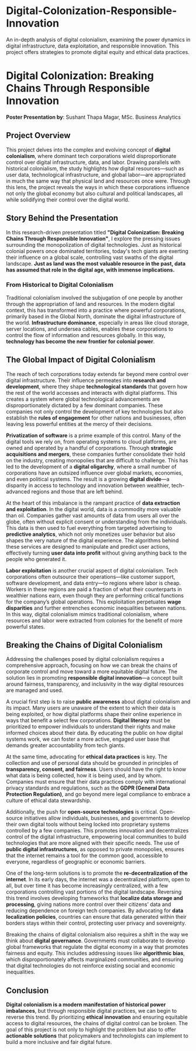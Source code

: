 # Digital-Colonization-Responsible-Innovation
An in-depth analysis of digital colonialism, examining the power dynamics in digital infrastructure, data exploitation, and responsible innovation. This project offers strategies to promote digital equity and ethical data practices.
# Digital Colonization: Breaking Chains Through Responsible Innovation

**Poster Presentation by**: Sushant Thapa Magar, MSc. Business Analytics  

## Project Overview
This project delves into the complex and evolving concept of **digital colonialism**, where dominant tech corporations wield disproportionate control over digital infrastructure, data, and labor. Drawing parallels with historical colonialism, the study highlights how digital resources—such as user data, technological infrastructure, and global labor—are appropriated in much the same way that physical land and resources once were. Through this lens, the project reveals the ways in which these corporations influence not only the global economy but also cultural and political landscapes, all while solidifying their control over the digital world.

## Story Behind the Presentation
In this research-driven presentation titled **"Digital Colonization: Breaking Chains Through Responsible Innovation"**, I explore the pressing issues surrounding the monopolization of digital technologies. Just as historical colonial powers once dominated territories, today's tech giants are exerting their influence on a global scale, controlling vast swaths of the digital landscape. **Just as land was the most valuable resource in the past, data has assumed that role in the digital age, with immense implications.**

### From Historical to Digital Colonialism
Traditional colonialism involved the subjugation of one people by another through the appropriation of land and resources. In the modern digital context, this has transformed into a practice where powerful corporations, primarily based in the Global North, dominate the digital infrastructure of the world. **Infrastructure dominance**, especially in areas like cloud storage, server locations, and undersea cables, enables these corporations to control the flow of information and resources globally. In this way, **technology has become the new frontier for colonial power**.

## The Global Impact of Digital Colonialism

The reach of tech corporations today extends far beyond mere control over digital infrastructure. Their influence permeates into **research and development**, where they shape **technological standards** that govern how the rest of the world accesses and interacts with digital platforms. This creates a system where global technological advancements are disproportionately dictated by a few dominant companies. These companies not only control the development of key technologies but also establish the **rules of engagement** for other nations and businesses, often leaving less powerful entities at the mercy of their decisions.

**Privatization of software** is a prime example of this control. Many of the digital tools we rely on, from operating systems to cloud platforms, are owned and operated by a handful of corporations. Through **strategic acquisitions and mergers**, these companies further consolidate their hold on the industry, creating monopolies that are difficult to challenge. This has led to the development of a **digital oligarchy**, where a small number of corporations have an outsized influence over global markets, economies, and even political systems. The result is a growing **digital divide**—a disparity in access to technology and innovation between wealthier, tech-advanced regions and those that are left behind.

At the heart of this imbalance is the rampant practice of **data extraction and exploitation**. In the digital world, data is a commodity more valuable than oil. Companies gather vast amounts of data from users all over the globe, often without explicit consent or understanding from the individuals. This data is then used to fuel everything from targeted advertising to **predictive analytics**, which not only monetizes user behavior but also shapes the very nature of the digital experience. The algorithms behind these services are designed to manipulate and predict user actions, effectively turning **user data into profit** without giving anything back to the people who generated it.

**Labor exploitation** is another crucial aspect of digital colonialism. Tech corporations often outsource their operations—like customer support, software development, and data entry—to regions where labor is cheap. Workers in these regions are paid a fraction of what their counterparts in wealthier nations earn, even though they are performing critical functions for the company’s global operations. This exploitation perpetuates **wage disparities** and further entrenches economic inequalities between nations. In this way, digital colonialism mimics traditional colonialism, where resources and labor were extracted from colonies for the benefit of more powerful states.

## Breaking the Chains of Digital Colonialism

Addressing the challenges posed by digital colonialism requires a comprehensive approach, focusing on how we can break the chains of corporate control and move toward a more equitable digital future. The solution lies in promoting **responsible digital innovation**—a concept built around fairness, transparency, and inclusivity in the way digital resources are managed and used.

A crucial first step is to raise **public awareness** about digital colonialism and its impact. Many users are unaware of the extent to which their data is being exploited, or how digital platforms shape their online experience in ways that benefit a select few corporations. **Digital literacy** must be prioritized to empower individuals to understand their rights and make informed choices about their data. By educating the public on how digital systems work, we can foster a more active, engaged user base that demands greater accountability from tech giants.

At the same time, advocating for **ethical data practices** is key. The collection and use of personal data should be grounded in principles of **transparency, consent, and fairness**. Users should have the right to know what data is being collected, how it is being used, and by whom. Companies must ensure that their data practices comply with international privacy standards and regulations, such as the **GDPR (General Data Protection Regulation)**, and go beyond mere legal compliance to embrace a culture of ethical data stewardship.

Additionally, the push for **open-source technologies** is critical. Open-source initiatives allow individuals, businesses, and governments to develop their own digital tools without being locked into proprietary systems controlled by a few companies. This promotes innovation and decentralizes control of the digital infrastructure, empowering local communities to build technologies that are more aligned with their specific needs. The use of **public digital infrastructures**, as opposed to private monopolies, ensures that the internet remains a tool for the common good, accessible to everyone, regardless of geographic or economic barriers.

One of the long-term solutions is to promote the **re-decentralization of the internet**. In its early days, the internet was a decentralized platform, open to all, but over time it has become increasingly centralized, with a few corporations controlling vast portions of the digital landscape. Reversing this trend involves developing frameworks that **localize data storage and processing**, giving nations more control over their citizens’ data and reducing dependence on foreign tech companies. By advocating for **data localization policies**, countries can ensure that data generated within their borders stays within their control, protecting user privacy and sovereignty.

Breaking the chains of digital colonialism also requires a shift in the way we think about **digital governance**. Governments must collaborate to develop global frameworks that regulate the digital economy in a way that promotes fairness and equity. This includes addressing issues like **algorithmic bias**, which disproportionately affects marginalized communities, and ensuring that digital technologies do not reinforce existing social and economic inequalities.

## Conclusion
**Digital colonialism is a modern manifestation of historical power imbalances**, but through responsible digital practices, we can begin to reverse this trend. By prioritizing **ethical innovation** and ensuring equitable access to digital resources, the chains of digital control can be broken. The goal of this project is not only to highlight the problem but also to offer **actionable solutions** that policymakers and technologists can implement to build a more inclusive and fair digital future.
